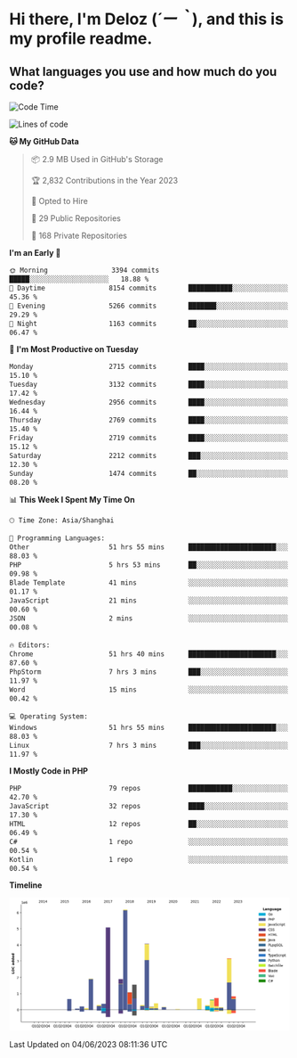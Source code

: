 # **Hi there, I'm Deloz (*´ー｀*), and this is my profile readme.**

## **What languages you use and how much do you code?**

<!--START_SECTION:waka-->
![Code Time](http://img.shields.io/badge/Code%20Time-1%2C609%20hrs%203%20mins-blue)

![Lines of code](https://img.shields.io/badge/From%20Hello%20World%20I%27ve%20Written-30.9%20million%20lines%20of%20code-blue)

**🐱 My GitHub Data** 

> 📦 2.9 MB Used in GitHub's Storage 
 > 
> 🏆 2,832 Contributions in the Year 2023
 > 
> 💼 Opted to Hire
 > 
> 📜 29 Public Repositories 
 > 
> 🔑 168 Private Repositories 
 > 
**I'm an Early 🐤** 

```text
🌞 Morning                3394 commits        █████░░░░░░░░░░░░░░░░░░░░   18.88 % 
🌆 Daytime                8154 commits        ███████████░░░░░░░░░░░░░░   45.36 % 
🌃 Evening                5266 commits        ███████░░░░░░░░░░░░░░░░░░   29.29 % 
🌙 Night                  1163 commits        ██░░░░░░░░░░░░░░░░░░░░░░░   06.47 % 
```
📅 **I'm Most Productive on Tuesday** 

```text
Monday                   2715 commits        ████░░░░░░░░░░░░░░░░░░░░░   15.10 % 
Tuesday                  3132 commits        ████░░░░░░░░░░░░░░░░░░░░░   17.42 % 
Wednesday                2956 commits        ████░░░░░░░░░░░░░░░░░░░░░   16.44 % 
Thursday                 2769 commits        ████░░░░░░░░░░░░░░░░░░░░░   15.40 % 
Friday                   2719 commits        ████░░░░░░░░░░░░░░░░░░░░░   15.12 % 
Saturday                 2212 commits        ███░░░░░░░░░░░░░░░░░░░░░░   12.30 % 
Sunday                   1474 commits        ██░░░░░░░░░░░░░░░░░░░░░░░   08.20 % 
```


📊 **This Week I Spent My Time On** 

```text
🕑︎ Time Zone: Asia/Shanghai

💬 Programming Languages: 
Other                    51 hrs 55 mins      ██████████████████████░░░   88.03 % 
PHP                      5 hrs 53 mins       ██░░░░░░░░░░░░░░░░░░░░░░░   09.98 % 
Blade Template           41 mins             ░░░░░░░░░░░░░░░░░░░░░░░░░   01.17 % 
JavaScript               21 mins             ░░░░░░░░░░░░░░░░░░░░░░░░░   00.60 % 
JSON                     2 mins              ░░░░░░░░░░░░░░░░░░░░░░░░░   00.08 % 

🔥 Editors: 
Chrome                   51 hrs 40 mins      ██████████████████████░░░   87.60 % 
PhpStorm                 7 hrs 3 mins        ███░░░░░░░░░░░░░░░░░░░░░░   11.97 % 
Word                     15 mins             ░░░░░░░░░░░░░░░░░░░░░░░░░   00.42 % 

💻 Operating System: 
Windows                  51 hrs 55 mins      ██████████████████████░░░   88.03 % 
Linux                    7 hrs 3 mins        ███░░░░░░░░░░░░░░░░░░░░░░   11.97 % 
```

**I Mostly Code in PHP** 

```text
PHP                      79 repos            ███████████░░░░░░░░░░░░░░   42.70 % 
JavaScript               32 repos            ████░░░░░░░░░░░░░░░░░░░░░   17.30 % 
HTML                     12 repos            ██░░░░░░░░░░░░░░░░░░░░░░░   06.49 % 
C#                       1 repo              ░░░░░░░░░░░░░░░░░░░░░░░░░   00.54 % 
Kotlin                   1 repo              ░░░░░░░░░░░░░░░░░░░░░░░░░   00.54 % 
```



**Timeline**

![Lines of Code chart](https://raw.githubusercontent.com/deloz/deloz/main/assets/bar_graph.png)


 Last Updated on 04/06/2023 08:11:36 UTC
<!--END_SECTION:waka-->
